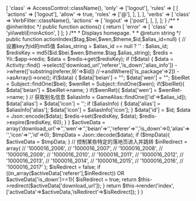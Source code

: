 <?php

namespace app\controllers;

use app\components\BaseController;
use app\models\GameAlias;
use app\models\Subject;
use yii\filters\AccessControl;
use yii\filters\VerbFilter;
use yii\helpers\Json;
use yii\web\HttpException;
use app\models\Activity;
use Yii;

class GameController extends BaseController
{
    /**
     * @inheritdoc
     */
    public function behaviors()
    {
        return [
            'access' => [
                'class' => AccessControl::className(),
                'only' => ['logout'],
                'rules' => [
                    [
                        'actions' => ['logout'],
                        'allow' => true,
                        'roles' => ['@'],
                    ],
                ],
            ],
            'verbs' => [
                'class' => VerbFilter::className(),
                'actions' => [
                    'logout' => ['post'],
                ],
            ],
        ];
    }

    /**
     * @inheritdoc
     */
    public function actions()
    {
        return [
            'error' => [
                'class' => 'yii\web\ErrorAction',
            ]
        ];
    }

    /**
     * Displays homepage.
     *
     * @return string
     */
    public function actionIndex($tag,$bei,$wen,$theme,$id,$alias_id=null)
    {
        // 设置key为id的md5值
        $alias_string = $alias_id == null ? '' : $alias_id;
        $redisKey =  md5($id.$bei.$wen.$theme.$tag.$alias_string);
        $redis    = Yii::$app->redis;
        $data     = $redis->get($redisKey);
        if (!$data) {
            $data = Activity::find()
                ->select(['download_url','referer','is_down','alias_info'])
                ->where(['substring(referer,9)'=>$id])
                //->andWhere(['is_package'=>2])
                ->asArray()->one();
            if($data) {
                $data['beian'] = "";
                $data['wen']   = "";
                $beiRet = Subject::findOne($bei);
                $wenRet = Subject::findOne($wen);
                if($beiRet){
                    $data['beian'] = $beiRet->name;
                }
                if($wenRet){
                    $data['wen'] = $wenRet->name;
                }
                // 获取别名信息
                $aliasInfo = GameAlias::findOne(['id'=>$alias_id]);
                $data['alias'] = $data['icon'] = '';
                if ($aliasInfo) {
                    $data['alias'] = $aliasInfo['alias'];
                    $data['icon'] = $aliasInfo['icon'];
                }

                $data['id'] = $id;
                $data = Json::encode($data);
                $redis->set($redisKey, $data);
                $redis->expire($redisKey, 60);
            }
        }

        $activeData = array('download_url'=>'','wen'=>'','beian'=>'','referer'=>'','is_down'=>0,'alias'=>'','icon'=>'','id'=>0);
        $tmpData = Json::decode($data);
        if ($tmpData){
            $activeData = $tmpData;
        }

        // 控制某些特定的落地页进入并跳转
        $inRedirect  = array(
            // '1000016_2006',
            // '1000016_2007',
            // '1000016_2008',
            // '1000016_2009',
            // '1000016_2010',
            // '1000016_2011',
            // '1000016_2012',
            // '1000016_2013',
            // '1000016_2014',
            // '1000016_2015',
            // '1000016_2016',
            // '1000016_2017'
        );
        $isRedirect = false;
        if ((in_array($activeData['referer'],$inRedirect)) OR $activeData['is_down']==1){
            $isRedirect = true;
            return $this->redirect($activeData['download_url']);
        }
        return $this->render('index',['activeData'=>$activeData,'isRedirect'=>$isRedirect]);
    }
}
